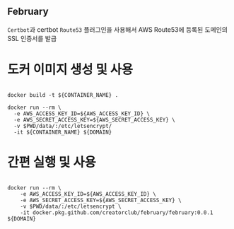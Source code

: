 February
---

`Certbot`과 certbot `Route53` 플러그인을 사용해서 AWS Route53에 등록된 도메인의 
SSL 인증서를 발급

# 도커 이미지 생성 및 사용

```shell

docker build -t ${CONTAINER_NAME} .

docker run --rm \
  -e AWS_ACCESS_KEY_ID=${AWS_ACCESS_KEY_ID} \
  -e AWS_SECRET_ACCESS_KEY=${AWS_SECRET_ACCESS_KEY} \
  -v $PWD/data/:/etc/letsencrypt/
  -it ${CONTAINER_NAME} ${DOMAIN}

```

# 간편 실행 및 사용

```shell

docker run --rm \
	-e AWS_ACCESS_KEY_ID=${AWS_ACCESS_KEY_ID} \
	-e AWS_SECRET_ACCESS_KEY=${AWS_SECRET_ACCESS_KEY} \
	-v $PWD/data/:/etc/letsencrypt \
	-it docker.pkg.github.com/creatorclub/february/february:0.0.1 ${DOMAIN}

```
